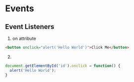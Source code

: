 # Events

## Event Listeners

1. on<event> attribute
```html
<button onclick="alert('Hello World')">Click Me</button>
```

2. 
```js
document.getElementById('id').onclick = function() {
  alert('Hello World');
}
```